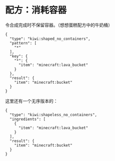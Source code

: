 # 配方：消耗容器

令合成完成时不保留容器。（想想蛋糕配方中的牛奶桶）

```text
{
  "type": "kiwi:shaped_no_containers",
  "pattern": [
    "*"
  ],
  "key": {
    "*": {
      "item": "minecraft:lava_bucket"
    }
  },
  "result": {
    "item": "minecraft:bucket"
  }
}
```

这里还有一个无序版本的：

```text
{
  "type": "kiwi:shapeless_no_containers",
  "ingredients": [
    {
      "item": "minecraft:lava_bucket"
    }
  ],
  "result": {
    "item": "minecraft:bucket"
  }
}
```

